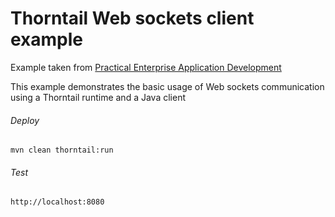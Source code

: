 Thorntail Web sockets client example
=====================================

Example taken from [Practical Enterprise Application Development](http://www.itbuzzpress.com/ebooks/java-ee-7-development-on-wildfly.html)

This example demonstrates the basic usage of Web sockets communication using a Thorntail runtime and a Java client

###### Deploy
```shell
mvn clean thorntail:run
```
###### Test
```shell
http://localhost:8080 
```
 
 
